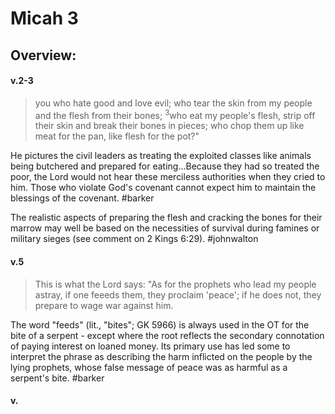# Micah 3

## Overview:


#### v.2-3
>you who hate good and love evil; who tear the skin from my people and the flesh from their bones; <sup>3</sup>who eat my people's flesh, strip off their skin and break their bones in pieces; who chop them up like meat for the pan, like flesh for the pot?"

He pictures the civil leaders as treating the exploited classes like animals being butchered and prepared for eating...Because they had so treated the poor, the Lord would not hear these merciless authorities when they cried to him. Those who violate God's covenant cannot expect him to maintain the blessings of the covenant.
#barker 

The realistic aspects of preparing the flesh and cracking the bones for their marrow may well be based on the necessities of survival during famines or military sieges (see comment on 2 Kings 6:29).
#johnwalton 

#### v.5
>This is what the Lord says: "As for the prophets who lead my people astray, if one feeeds them, they proclaim 'peace'; if he does not, they prepare to wage war against him.

The word "feeds" (lit., "bites"; GK 5966) is always used in the OT for the bite of a serpent - except where the root reflects the secondary connotation of paying interest on loaned money. Its primary use has led some to interpret the phrase as describing the harm inflicted on the people by the lying prophets, whose false message of peace was as harmful as a serpent's bite.
#barker 

#### v.
>
